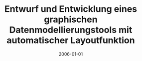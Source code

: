 ---
abstract: ''
authors:
- Mario Bernhart
date: '2006-01-01'
featured: false
links:
- name: Publik
  url: https://publik.tuwien.ac.at/showentry.php?ID=140876&lang=2
publication_types:
- '7'
publishDate: '2006-01-01'
title: Entwurf und Entwicklung eines graphischen Datenmodellierungstools mit automatischer
  Layoutfunktion
url_pdf: ''
---